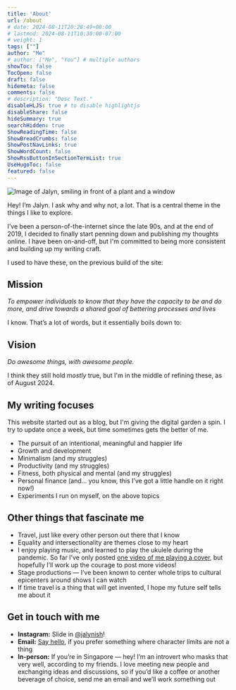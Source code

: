 ```yaml
---
title: 'About'
url: /about
# date: 2024-08-11T20:28:49+08:00
# lastmod: 2024-08-11T10:30:00-07:00
# weight: 1
tags: [""]
author: "Me"
# author: ["Me", "You"] # multiple authors
showToc: false
TocOpen: false
draft: false
hidemeta: false
comments: false
# description: "Desc Text."
disableHLJS: true # to disable highlightjs
disableShare: false
hideSummary: true
searchHidden: true
ShowReadingTime: false
ShowBreadCrumbs: false
ShowPostNavLinks: true
ShowWordCount: false
ShowRssButtonInSectionTermList: true
UseHugoToc: false
featured: false
---
```


![Image of Jalyn, smiling in front of a plant and a window](/images/jalyn.jpg)

Hey! I’m Jalyn. I ask why and why not, a lot. That is a central theme in the things I like to explore.

I’ve been a person-of-the-internet since the late 90s, and at the end of 2019, I decided to finally start penning down and publishing my thoughts online. I have been on-and-off, but I'm committed to being more consistent and building up my writing craft.

I used to have these, on the previous build of the site: 

## Mission

*To empower individuals to know that they have the capacity to be and do more, and drive towards a shared goal of bettering processes and lives*

I know. That’s a lot of words, but it essentially boils down to:
## Vision

*Do awesome things, with awesome people.*

I think they still hold *mostly* true, but I'm in the middle of refining these, as of August 2024.

## My writing focuses

This website started out as a blog, but I'm giving the digital garden a spin. I try to update once a week, but time sometimes gets the better of me.

- The pursuit of an intentional, meaningful and happier life
- Growth and development
- Minimalism (and my struggles)
- Productivity (and my struggles)
- Fitness, both physical and mental (and my struggles)
- Personal finance (and… you know, this I’ve got a little handle on it right now!)
- Experiments I run on myself, on the above topics

## Other things that fascinate me

- Travel, just like every other person out there that I know
- Equality and intersectionality are themes close to my heart
- I enjoy playing music, and learned to play the ukulele during the pandemic. So far I’ve only posted [one video of me playing a cover](https://web.archive.org/web/20240415025312/https://www.instagram.com/p/CB8dS2UHwDx/), but hopefully I’ll work up the courage to post more videos!
- Stage productions — I’ve been known to center whole trips to cultural epicenters around shows I can watch
- If time travel is a thing that will get invented, I hope my future self tells me about it


## Get in touch with me

- **Instagram:** Slide in [@jalynish](https://www.instagram.com/jalynish)!
- **Email:** [Say hello](mailto:jalyncai@gmail.com), if you prefer something where character limits are not a thing
- **In-person:** If you’re in Singapore — hey! I’m an introvert who masks that very well, according to my friends. I love meeting new people and exchanging ideas and discussions, so if you’d like a coffee or another beverage of choice, send me an email and we’ll work something out